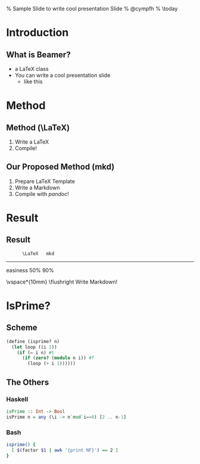% Sample Slide to write cool presentation Slide
% @cympfh
% \today

# Introduction
## What is Beamer?

- a LaTeX class
- You can write a cool presentation slide
    - like this

# Method
## Method (\LaTeX)

1. Write a LaTeX
1. Compile!

## Our Proposed Method (mkd)

1. Prepare LaTeX Template
1. Write a Markdown
1. Compile with *pandoc*!

# Result
## Result

          \LaTeX   mkd
-------- ------- -----
easiness    50\%  90\%

\vspace*{10mm}
\flushright
Write Markdown!

# IsPrime?

## Scheme

```scheme
(define (isprime? n)
  (let loop ((i 2))
    (if (= i n) #t
      (if (zero? (modulo n i)) #f
        (loop (+ i 1))))))
```

## The Others

### Haskell

```haskell
isPrime :: Int -> Bool
isPrime n = any (\i -> n`mod`i==0) [2 .. n-1]
```

### Bash

```bash
isprime() {
  [ $(factor $1 | awk '{print NF}') == 2 ]
}
```

